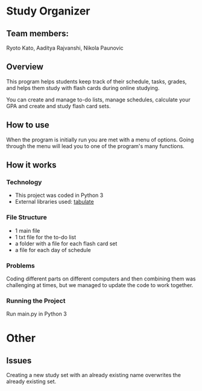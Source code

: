 # Study Organizer

## Team members:
Ryoto Kato, Aaditya Rajvanshi, Nikola Paunovic

## Overview
This program helps students keep track of their schedule, tasks, grades, and helps them study with flash cards during online studying.

You can create and manage to-do lists, manage schedules, calculate your GPA and create and study flash card sets.

## How to use
When the program is initially run you are met with a menu of options. Going through the menu will lead you to one of the program's many functions.

## How it works

### Technology

- This project was coded in Python 3
- External libraries used: [tabulate](https://pypi.org/project/tabulate/)


### File Structure
- 1 main file
- 1 txt file for the to-do list
- a folder with a file for each flash card set
- a file for each day of schedule

### Problems
Coding different parts on different computers and then combining them was challenging at times, but we managed to update the code to work together.

### Running the Project
Run main.py in Python 3

# Other

## Issues

Creating a new study set with an already existing name overwrites the already existing set.
